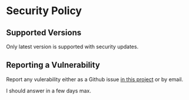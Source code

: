 # Security Policy

## Supported Versions

Only latest version is supported with security updates.


## Reporting a Vulnerability

Report any vulerability either as a Github issue [in this project](https://github.com/alexrecarey/khepri-f2f)
or by email.

I should answer in a few days max.
